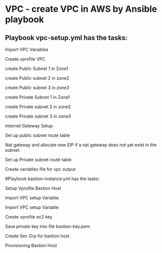 # VPC - create VPC in AWS by Ansible playbook
## Playbook vpc-setup.yml has the tasks: 
 Import VPC Variables

 Create vprofile VPC
 
 create Public Subnet 1 in Zone1

 create Public subnet 2 in zone2
 
 create Public subnet 3 in zone3
 
 create Private Subnet 1 in Zone1
 
 create Private subnet 2 in zone2
 
 create Private subnet 3 in zone3
 
 Internet Gateway Setup
 
 Set up public subnet route table
 
 Nat gateway and allocate new EIP if a nat gateway does not yet exist in the subnet.		
 
 Set up Private subnet route table
 
 Create variables file for vpc output	
	
#Playbook bastion-instance.yml has the tasks:
 
 Setup Vprofile Bastion Host
 
 Import VPC setup Variable
 
 Import VPC setup Variable
 
 Create vprofile ec2 key
 
 Save private key into file bastion-key.pem
 
 Create Sec Grp for bastion host
 
 Provisioning Bastion Host		


